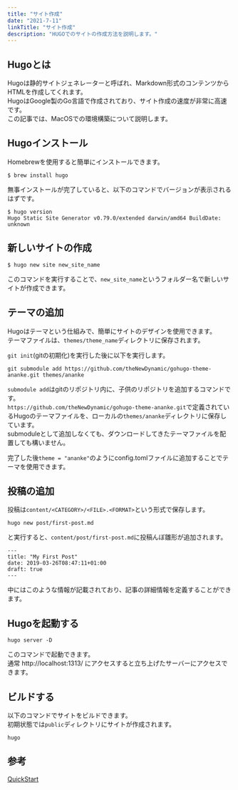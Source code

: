 ```yaml
---
title: "サイト作成"
date: "2021-7-11"
linkTitle: "サイト作成"
description: "HUGOでのサイトの作成方法を説明します。"
---
```


## Hugoとは
Hugoは静的サイトジェネレーターと呼ばれ、Markdown形式のコンテンツからHTMLを作成してくれます。  
HugoはGoogle製のGo言語で作成されており、サイト作成の速度が非常に高速です。  
この記事では、MacOSでの環境構築について説明します。

## Hugoインストール
Homebrewを使用すると簡単にインストールできます。  
```
$ brew install hugo
```

無事インストールが完了していると、以下のコマンドでバージョンが表示されるはずです。  
```
$ hugo version
Hugo Static Site Generator v0.79.0/extended darwin/amd64 BuildDate: unknown
```

## 新しいサイトの作成
```
$ hugo new site new_site_name
```

このコマンドを実行することで、`new_site_name`というフォルダー名で新しいサイトが作成できます。  

## テーマの追加
Hugoはテーマという仕組みで、簡単にサイトのデザインを使用できます。  
テーマファイルは、`themes/theme_name`ディレクトリに保存されます。  

`git init`(gitの初期化)を実行した後に以下を実行します。
```
git submodule add https://github.com/theNewDynamic/gohugo-theme-ananke.git themes/ananke
```

`submodule add`はgitのリポジトリ内に、子供のリポジトリを追加するコマンドです。  
`https://github.com/theNewDynamic/gohugo-theme-ananke.git`で定義されているHugoのテーマファイルを、ローカルの`themes/ananke`ディレクトリに保存しています。  
submoduleとして追加しなくても、ダウンロードしてきたテーマファイルを配置しても構いません。  

完了した後`theme = "ananke"`のようにconfig.tomlファイルに追加することでテーマを使用できます。  

## 投稿の追加
投稿は`content/<CATEGORY>/<FILE>.<FORMAT>`という形式で保存します。  
```
hugo new post/first-post.md
```
と実行すると、`content/post/first-post.md`に投稿んぼ雛形が追加されます。  

```
---
title: "My First Post"
date: 2019-03-26T08:47:11+01:00
draft: true
---
```
中にはこのような情報が記載されており、記事の詳細情報を定義することができます。  

## Hugoを起動する
```
hugo server -D
```
このコマンドで起動できます。  
通常 http://localhost:1313/ にアクセスすると立ち上げたサーバーにアクセスできます。  

## ビルドする
以下のコマンドでサイトをビルドできます。  
初期状態では`public`ディレクトリにサイトが作成されます。  
```
hugo 
```

## 参考
[QuickStart](https://gohugo.io/getting-started/quick-start/)